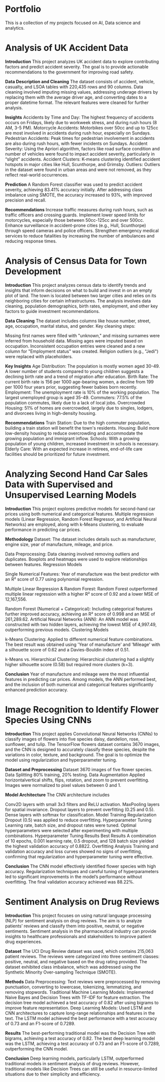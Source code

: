 # Portfolio
This is a collection of my projects focused on AI, Data science and analytics.

# Analysis of UK Accident Data
**Introduction**
This project analyzes UK accident data to explore contributing factors and predict accident severity. The goal is to provide actionable recommendations to the government for improving road safety.

**Data Description and Cleaning**
The dataset consists of accident, vehicle, casualty, and LSOA tables with 220,435 rows and 90 columns. Data cleaning involved imputing missing values, addressing underage drivers by replacing them with the average driver age, and converting dates to a proper datetime format. The relevant features were cleaned for further analysis.

**Insights**
Accidents by Time and Day: The highest frequency of accidents occurs on Fridays, likely due to workweek stress, and during rush hours (8 AM, 3-5 PM).
Motorcycle Accidents: Motorbikes over 50cc and up to 125cc are most involved in accidents during rush hour, especially on Sundays.
Pedestrian Accidents: Peak times for pedestrian involvement in accidents are also during rush hours, with fewer incidents on Sundays.
Accident Severity: Using the Apriori algorithm, factors like road surface condition and number of vehicles were found to impact accident severity, particularly in “slight” accidents.
Accident Clusters: K-means clustering identified accident hotspots in major cities like Hull, Scunthorpe, and Grimsby.
Outliers: Outliers in the dataset were found in urban areas and were not removed, as they reflect real-world occurrences.

**Prediction**
A Random Forest classifier was used to predict accident severity, achieving 83.41% accuracy initially. After addressing class imbalance using SMOTE, the accuracy increased to 93%, with improved precision and recall.

**Recommendations**
Increase traffic measures during rush hours, such as traffic officers and crossing guards.
Implement lower speed limits for motorcycles, especially those between 50cc-125cc and over 500cc.
Enhance surveillance in accident-prone cities (e.g., Hull, Scunthorpe) through speed cameras and police officers.
Strengthen emergency medical services to reduce fatalities by increasing the number of ambulances and reducing response times.


# Analysis of Census Data for Town Development
**Introduction**
This project analyzes census data to identify trends and insights that inform decisions on what to build and invest in on an empty plot of land. The town is located between two larger cities and relies on its neighboring cities for certain infrastructures. The analysis involves data cleaning, population demographics, birth rates, employment, and other key factors to guide investment recommendations.

**Data Cleaning**
The dataset includes columns like house number, street, age, occupation, marital status, and gender. Key cleaning steps:

Missing first names were filled with "unknown," and missing surnames were inferred from household data.
Missing ages were imputed based on occupation.
Inconsistent occupation entries were cleaned and a new column for "Employment status" was created.
Religion outliers (e.g., "Jedi") were replaced with placeholders.

**Key Insights**
Age Distribution: The population is mostly women aged 30-49. A lower number of students compared to young children suggests a declining birth rate and a trend of migration after education.
Birth Rate: The current birth rate is 156 per 1000 age-bearing women, a decline from 199 per 1000 four years prior, suggesting fewer babies born recently.
Employment: The unemployment rate is 10% of the working population. The largest unemployed group is aged 35-49.
Commuters: 77.5% of the population commutes, likely due to a lack of local jobs.
Overcrowded Housing: 51% of homes are overcrowded, largely due to singles, lodgers, and divorcees living in high-density housing.

**Recommendations**
Train Station: Due to the high commuter population, building a train station will benefit the town's residents.
Housing: Build more low-density housing to reduce overcrowding and accommodate the growing population and immigrant inflow.
Schools: With a growing population of young children, increased investment in schools is necessary.
Elderly Care: With an expected increase in retirees, end-of-life care facilities should be prioritized for future investment.

# Analyzing Second Hand Car Sales Data with Supervised and Unsupervised Learning Models
**Introduction**
This project explores predictive models for second-hand car prices using both numerical and categorical features. Multiple regression models (Linear Regression, Random Forest Regressor, and Artificial Neural Networks) are employed, along with k-Means clustering, to evaluate performance in predicting car prices.

**Methodology**
Dataset: The dataset includes details such as manufacturer, engine size, year of manufacture, mileage, and price.

Data Preprocessing: Data cleaning involved removing outliers and duplicates. Boxplots and heatmaps were used to explore relationships between features.
Regression Models

Single Numerical Features: Year of manufacture was the best predictor with an R² score of 0.77 using polynomial regression.

Multiple Linear Regression & Random Forest: Random Forest outperformed multiple linear regression with a higher R² score of 0.92 and a lower MSE of 12,167,556.

Random Forest (Numerical + Categorical): Including categorical features further improved accuracy, achieving an R² score of 0.998 and an MSE of 261,289.62.
Artificial Neural Networks (ANN): An ANN model was constructed with two hidden layers, achieving the lowest MSE of 4,997.49, outperforming previous models.
Clustering Models

k-Means Clustering: Applied to different numerical feature combinations. The best result was obtained using 'Year of manufacture' and 'Mileage' with a silhouette score of 0.62 and a Davies-Bouldin index of 0.51.

k-Means vs. Hierarchical Clustering: Hierarchical clustering had a slightly higher silhouette score (0.58) but required more clusters (k=3).

**Conclusion**
Year of manufacture and mileage were the most influential features in predicting car prices. Among models, the ANN performed best, and the inclusion of both numerical and categorical features significantly enhanced prediction accuracy.

# Image Recognition to Identify Flower Species Using CNNs
**Introduction**
This project applies Convolutional Neural Networks (CNNs) to classify images of flowers into five species daisy, dandelion, rose, sunflower, and tulip. The TensorFlow flowers dataset contains 3670 images, and the CNN is designed to accurately classify these species, despite the variations in color, texture, and background. The goal is to optimize the model using regularization and hyperparameter tuning.

**Dataset and Preprocessing**
Dataset 3670 images of five flower species.
Data Splitting 80% training, 20% testing.
Data Augmentation Applied horizontalvertical shifts, flips, rotation, and zoom to prevent overfitting. Images were normalized to pixel values between 0 and 1.

**Model Architecture**
The CNN architecture includes

Conv2D layers with small 3x3 filters and ReLU activation.
MaxPooling layers for spatial invariance.
Dropout layers to prevent overfitting (0.25 and 0.5).
Dense layers with softmax for classification.
Model Training
Regularization Dropout (0.5) was applied to reduce overfitting.
Hyperparameter Tuning Learning rate, batch size, and dropout rates were tuned. Optimal hyperparameters were selected after experimenting with multiple combinations.
Hyperparameter Tuning Results
Best Results A combination of 10 epochs, 0.001 learning rate, 0.5 dropout, and 128 batch size yielded the highest validation accuracy of 0.8822.
Overfitting Analysis Training and validation accuracy and loss curves showed no signs of overfitting, confirming that regularization and hyperparameter tuning were effective.

**Conclusion**
The CNN model effectively identified flower species with high accuracy. Regularization techniques and careful tuning of hyperparameters led to significant improvements in the model’s performance without overfitting. The final validation accuracy achieved was 88.22%.

# Sentiment Analysis on Drug Reviews
**Introduction**
This project focuses on using natural language processing (NLP) for sentiment analysis on drug reviews. The aim is to analyze patients’ reviews and classify them into positive, neutral, or negative sentiments. Sentiment analysis in the pharmaceutical industry can provide insights to healthcare professionals and stakeholders to improve patient drug experiences.

**Dataset**
The UCI Drug Review dataset was used, which contains 215,063 patient reviews. The reviews were categorized into three sentiment classes: positive, neutral, and negative based on the drug rating provided. The dataset exhibited class imbalance, which was addressed using the Synthetic Minority Over-sampling Technique (SMOTE).

**Methods**
Data Preprocessing: Text reviews were preprocessed by removing punctuation, converting to lowercase, tokenizing, lemmatizing, and removing stopwords.
Traditional Machine Learning Models: Implemented Naive Bayes and Decision Trees with TF-IDF for feature extraction. The decision tree model achieved a test accuracy of 0.82 after using bigrams to improve feature representation.
Deep Learning Models: Used LSTM and CNN architectures to capture long-range relationships and features in the text. The LSTM model achieved the best performance with a test accuracy of 0.73 and an F1-score of 0.7289.

**Results**
The best-performing traditional model was the Decision Tree with bigrams, achieving a test accuracy of 0.82.
The best deep learning model was the LSTM, achieving a test accuracy of 0.73 and an F1-score of 0.7289, outperforming the CNN model.

**Conclusion**
Deep learning models, particularly LSTM, outperformed traditional models in sentiment analysis of drug reviews. However, traditional models like Decision Trees can still be useful in resource-limited situations due to their simplicity and efficiency.

